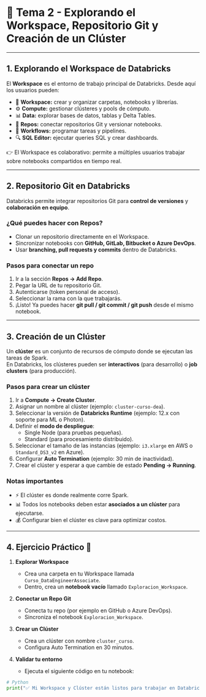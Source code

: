 # 📝 Tema 2 - Explorando el Workspace, Repositorio Git y Creación de un Clúster

---

## 1. Explorando el Workspace de Databricks

El **Workspace** es el entorno de trabajo principal de Databricks. Desde aquí los usuarios pueden:

- 📂 **Workspace:** crear y organizar carpetas, notebooks y librerías.  
- ⚙️ **Compute:** gestionar clústeres y pools de cómputo.  
- 📊 **Data:** explorar bases de datos, tablas y Delta Tables.  
- 📑 **Repos:** conectar repositorios Git y versionar notebooks.  
- 📅 **Workflows:** programar tareas y pipelines.  
- 🔍 **SQL Editor:** ejecutar queries SQL y crear dashboards.  

👉 El Workspace es colaborativo: permite a múltiples usuarios trabajar sobre notebooks compartidos en tiempo real.  

---

## 2. Repositorio Git en Databricks

Databricks permite integrar repositorios Git para **control de versiones** y **colaboración en equipo**.

### ¿Qué puedes hacer con Repos?
- Clonar un repositorio directamente en el Workspace.  
- Sincronizar notebooks con **GitHub, GitLab, Bitbucket o Azure DevOps**.  
- Usar **branching, pull requests y commits** dentro de Databricks.  

### Pasos para conectar un repo
1. Ir a la sección **Repos → Add Repo**.  
2. Pegar la URL de tu repositorio Git.  
3. Autenticarse (token personal de acceso).  
4. Seleccionar la rama con la que trabajarás.  
5. ¡Listo! Ya puedes hacer **git pull / git commit / git push** desde el mismo notebook.  

---

## 3. Creación de un Clúster

Un **clúster** es un conjunto de recursos de cómputo donde se ejecutan las tareas de Spark.  
En Databricks, los clústeres pueden ser **interactivos** (para desarrollo) o **job clusters** (para producción).

### Pasos para crear un clúster
1. Ir a **Compute → Create Cluster**.  
2. Asignar un nombre al clúster (ejemplo: `cluster-curso-dea`).  
3. Seleccionar la versión de **Databricks Runtime** (ejemplo: 12.x con soporte para ML o Photon).  
4. Definir el **modo de despliegue**:  
   - Single Node (para pruebas pequeñas).  
   - Standard (para procesamiento distribuido).  
5. Seleccionar el tamaño de las instancias (ejemplo: `i3.xlarge` en AWS o `Standard_DS3_v2` en Azure).  
6. Configurar **Auto Termination** (ejemplo: 30 min de inactividad).  
7. Crear el clúster y esperar a que cambie de estado **Pending → Running**.  

### Notas importantes
- ⚡ El clúster es donde realmente corre Spark.  
- 📊 Todos los notebooks deben estar **asociados a un clúster** para ejecutarse.  
- 💰 Configurar bien el clúster es clave para optimizar costos.  

---

## 4. Ejercicio Práctico 🎯

1. **Explorar Workspace**  
   - Crea una carpeta en tu Workspace llamada `Curso_DataEngineerAssociate`.  
   - Dentro, crea un **notebook vacío** llamado `Exploracion_Workspace`.

2. **Conectar un Repo Git**  
   - Conecta tu repo (por ejemplo en GitHub o Azure DevOps).  
   - Sincroniza el notebook `Exploracion_Workspace`.  

3. **Crear un Clúster**  
   - Crea un clúster con nombre `cluster_curso`.  
   - Configura Auto Termination en 30 minutos.  

4. **Validar tu entorno**  
   - Ejecuta el siguiente código en tu notebook:

```python
# Python
print("✅ Mi Workspace y Clúster están listos para trabajar en Databricks!")
``` 